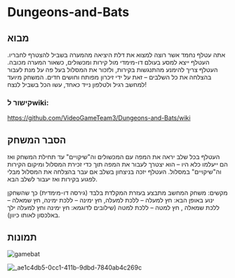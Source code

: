 #  Dungeons-and-Bats

## מבוא

אתה עטלף נחמד אשר רוצה למצוא את דלת היציאה מהמערה בשביל להצטרף לחבריו.
העטלף ייצא למסע בעולם דו-מימדי מול קירות ומכשולים, כשאור המערה מכובה. העטלף צריך להימנע מהתנגשות בקירות, ולזכור את המסלול בעל פה על מנת לעבור בהצלחה את כל השלבים – זאת על ידי זיכרון מפותח וחושים חדים.
המשחק מיועד למחשב רגיל ולטלפון נייד כאחד, עשו הכל בשביל לנצח!


### קישור לwiki: 
https://github.com/VideoGameTeam3/Dungeons-and-Bats/wiki

## הסבר המשחק

העטלף בכל שלב יראה את המפה עם המכשולים וה"שיקויים" עד תחילת המשחק ואז הם ייעלמו כלא היו – הוא יצטרך לעבור את המפה תוך כדי זכירת המסלול ומיקום הקירות וה"שיקויים" במסלול. 
העטלף יזכה בניצחון בשלב אם עבר בהצלחה את המסלול מבלי לפגוע בקירות ואז יעבור לשלב הבא.

מקשים:
משחק המחשב מתבצע בעזרת המקלדת בלבד (גירסה דו-מימדית) כך שהשחקן ינוע באופן הבא: חץ למעלה – ללכת למעלה, חץ ימינה – ללכת ימינה, חץ שמאלה – ללכת שמאלה , חץ למטה – ללכת למטה (שילובים לדוגמא: חץ ימינה וחץ למעלה ילך באלכסון לאותו כיוון). 

## תמונות

![gamebat](https://github.com/VideoGameTeam3/Dungeons-and-Bats/assets/118683420/2bc33668-5ee6-4dc0-a57a-8f6d8094806b)

![_ae1c4db5-0cc1-411b-9dbd-7840ab4c269c](https://github.com/VideoGameTeam3/Dungeons-and-Bats/assets/118683420/d17be9d6-c178-4df8-9fd8-05fcf59c9028)








